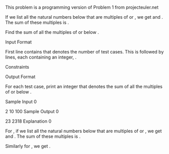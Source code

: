 This problem is a programming version of Problem 1 from projecteuler.net

If we list all the natural numbers below  that are multiples of  or , we get  and . The sum of these multiples is .

Find the sum of all the multiples of  or  below .

Input Format

First line contains  that denotes the number of test cases. This is followed by  lines, each containing an integer, .

Constraints

Output Format

For each test case, print an integer that denotes the sum of all the multiples of  or  below .

Sample Input 0

2
10
100
Sample Output 0

23
2318
Explanation 0

For , if we list all the natural numbers below  that are multiples of  or , we get  and . The sum of these multiples is .

Similarly for , we get .